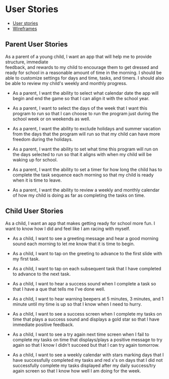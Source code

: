# User Stories

* [User stories](user-stories.md)
* [Wireframes](wire-frames.md)

## Parent User Stories
As a parent of a young child, I want an app that will help me to provide structure, immediate  
feedback, and rewards to my child to encourage them to get dressed and ready for school in a 
reasonable amount of time in the morning. I should be able to customize settings for days and time, 
tasks, and timers. I should also be able to review my child's weekly and monthly progress.


* As a parent, I want the ability to select what calendar date the app will begin and end the game 
so that I can align it with the school year.

* As a parent, I want to select the days of the week that I want this program to run so that I can 
choose to run the program just during the school week or on weekends as well.

* As a parent, I want the ability to exclude holidays and summer vacation from the days that the 
program will run so that my child can have more freedom during the holidays.

* As a parent, I want the ability to set what time this program will run on the days selected to run
so that it aligns with when my child will be waking up for school.

* As a parent, I want the ability to set a timer for how long the child has to complete the task 
sequence each morning so that my child is ready when it is time to leave.

* As a parent, I want the ability to review a weekly and monthly calendar of how my child is doing as far as 
completing the tasks on time.

## Child User Stories
As a child, I want an app that makes getting ready for school more fun. I want to know how I did and
feel like I am racing with myself.


* As a child, I want to see a greeting message and hear a good morning sound each morning to let me 
know that it is time to begin.

* As a child, I want to tap on the greeting to advance to the first slide with my first task.

* As a child, I want to tap on each subsequent task that I have completed to advance to the next task.

* As a child, I want to hear a success sound when I complete a task so that I have a que that tells 
me I've done well.

* As a child, I want to hear warning beepers at 5 minutes, 3 minutes, and 1 minute until my time is 
up so that I know when I need to hurry.

* As a child, I want to see a success screen when I complete my tasks on time that plays a success 
sound and displays a gold star so that I have immediate positive feedback.

* As a child, I want to see a try again next time screen when I fail to complete my tasks on time 
that displays/plays a positive message to try again so that I know I didn't succeed but that I can 
try again tomorrow.

* As a child, I want to see a weekly calendar with stars marking days that I have successfully 
completed my tasks and red x's on days that I did not successfully complete my tasks displayed after 
my daily success/try again screen so that I know how well I am doing for the week.

